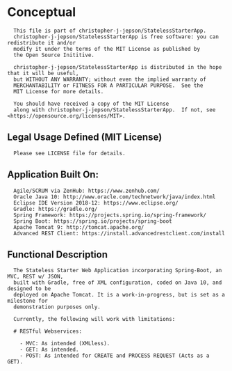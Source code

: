 # Conceptual


      This file is part of christopher-j-jepson/StatelessStarterApp. 
      christopher-j-jepson/StatelessStarterApp is free software: you can redistribute it and/or
      modify it under the terms of the MIT License as published by
      the Open Source Inititive.
      
      christopher-j-jepson/StatelessStarterApp is distributed in the hope that it will be useful,
      but WITHOUT ANY WARRANTY; without even the implied warranty of 
      MERCHANTABILITY or FITNESS FOR A PARTICULAR PURPOSE.  See the 
      MIT License for more details.
      
      You should have received a copy of the MIT License 
      along with christopher-j-jepson/StatelessStarterApp.  If not, see <https://opensource.org/licenses/MIT>.



   ## Legal Usage Defined (MIT License)   
   
      Please see LICENSE file for details.
      


   ## Application Built On:
   
      Agile/SCRUM via ZenHub: https://www.zenhub.com/
      Oracle Java 10: http://www.oracle.com/technetwork/java/index.html
      Eclipse IDE Version 2018-12: https://www.eclipse.org/
      Gradle: https://gradle.org/
      Spring Framework: https://projects.spring.io/spring-framework/
      Spring Boot: https://spring.io/projects/spring-boot
      Apache Tomcat 9: http://tomcat.apache.org/
      Advanced REST Client: https://install.advancedrestclient.com/install
   
   
   
   ## Functional Description
   
      The Stateless Starter Web Application incorporating Spring-Boot, an MVC, REST w/ JSON, 
      built with Gradle, free of XML configuration, coded on Java 10, and designed to be 
      deployed on Apache Tomcat. It is a work-in-progress, but is set as a milestone for
      demonstration purposes only.
      
      Currently, the following will work with limitations:
      
      # RESTful Webservices:
      
        - MVC: As intended (XMLless).
        - GET: As intended.
        - POST: As intended for CREATE and PROCESS REQUEST (Acts as a GET).
      
